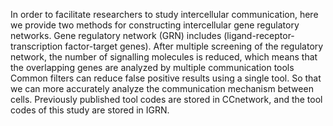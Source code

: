 In order to facilitate researchers to study intercellular communication, here we provide two methods for constructing intercellular gene regulatory networks. Gene regulatory network (GRN) includes (ligand-receptor-transcription factor-target genes). After multiple screening of the regulatory network, the number of signalling molecules is reduced, which means that the overlapping genes are analyzed by multiple communication tools Common filters can reduce false positive results using a single tool. So that we can more accurately analyze the communication mechanism between cells. Previously published tool codes are stored in CCnetwork, and the tool codes of this study are stored in IGRN.
